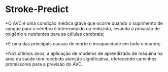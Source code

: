 # Stroke-Predict
*O AVC é uma condição médica grave que ocorre quando o suprimento de sangue para o cérebro é interrompido ou reduzido, levando à privação de oxigênio e nutrientes para as células cerebrais;

*É uma das principais causas de morte e incapacidade em todo o mundo;

*Nos últimos anos, a aplicação de modelos de aprendizado de máquina na área da saúde tem recebido atenção significativa, oferecendo caminhos promissores para a previsão do AVC.
